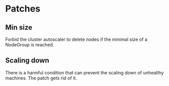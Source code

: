 # Patches

## Min size

Forbid the cluster autoscaler to delete nodes if the minimal size of a NodeGroup is reached.

## Scaling down

There is a harmful condition that can prevent the scaling down of unhealthy machines. The patch gets rid of it.
